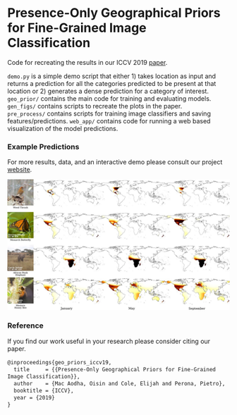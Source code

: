 # Presence-Only Geographical Priors for Fine-Grained Image Classification
Code for recreating the results in our ICCV 2019 [paper](https://arxiv.org/abs/1906.05272).  

`demo.py` is a simple demo script that either 1) takes location as input and returns a prediction for all the categories predicted to be present at that location or 2) generates a dense prediction for a category of interest.  
`geo_prior/` contains the main code for training and evaluating models.  
`gen_figs/` contains scripts to recreate the plots in the paper.  
`pre_process/` contains scripts for training image classifiers and saving features/predictions.
`web_app/` contains code for running a web based visualization of the model predictions.   


### Example Predictions
For more results, data, and an interactive demo please consult our project [website](http://www.vision.caltech.edu/~macaodha/projects/geopriors/index.html).
<p align="center">
  <img src="data/example_predictions.jpg" alt="example_predictions" width="1000" />
</p>


### Reference
If you find our work useful in your research please consider citing our paper.  
```
@inproceedings{geo_priors_iccv19,
  title     = {{Presence-Only Geographical Priors for Fine-Grained Image Classification}},
  author    = {Mac Aodha, Oisin and Cole, Elijah and Perona, Pietro},
  booktitle = {ICCV},
  year = {2019}
}
```
